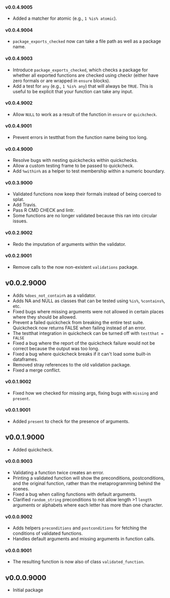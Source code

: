 #### v0.0.4.9005

* Added a matcher for atomic (e.g., `1 %is% atomic`).

#### v0.0.4.9004

* `package_exports_checked` now can take a file path as well as a package name.

#### v0.0.4.9003

* Introduce `package_exports_checked`, which checks a package for whether all exported functions are checked using checkr (either have zero formals or are wrapped in `ensure` blocks).
* Add a test for `any` (e.g., `1 %is% any`) that will always be `TRUE`. This is useful to be explicit that your function can take any input.

#### v0.0.4.9002

* Allow `NULL` to work as a result of the function in `ensure` or `quickcheck`.

#### v0.0.4.9001

* Prevent errors in testthat from the function name being too long.

#### v0.0.4.9000

* Resolve bugs with nesting quickchecks within quickchecks.
* Allow a custom testing frame to be passed to quickcheck.
* Add `%within%` as a helper to test membership within a numeric boundary.

#### v0.0.3.9000

* Validated functions now keep their formals instead of being coerced to splat.
* Add Travis.
* Pass R CMD CHECK and lintr.
* Some functions are no longer validated because this ran into circular issues.

#### v0.0.2.9002

* Redo the imputation of arguments within the validator.

#### v0.0.2.9001

* Remove calls to the now non-existent `validations` package.

## v0.0.2.9000

* Adds `%does_not_contain%` as a validator.
* Adds NA and NULL as classes that can be tested using `%is%`, `%contains%`, etc.
* Fixed bugs where missing arguments were not allowed in certain places where they should be allowed.
* Prevent a failed quickcheck from breaking the entire test suite. Quickcheck now returns FALSE when failing instead of an error.
* The testthat integration in quickcheck can be turned off with `testthat = FALSE`
* Fixed a bug where the report of the quickcheck failure would not be correct because the output was too long.
* Fixed a bug where quickcheck breaks if it can't load some built-in dataframes.
* Removed stray references to the old validation package.
* Fixed a merge conflict.


#### v0.0.1.9002

* Fixed how we checked for missing args, fixing bugs with `missing` and `present`.

#### v0.0.1.9001

* Added `present` to check for the presence of arguments.

## v0.0.1.9000

* Added quickcheck.


#### v0.0.0.9003

* Validating a function twice creates an error.
* Printing a validated function will show the preconditions, postconditions, and the original function, rather than the metaprogramming behind the scenes.
* Fixed a bug when calling functions with default arguments.
* Clarified `random_string` preconditions to not allow length >1 `length` arguments or alphabets where each letter has more than one character.

#### v0.0.0.9002

* Adds helpers `preconditions` and `postconditions` for fetching the conditions of validated functions.
* Handles default arguments and missing arguments in function calls.

#### v0.0.0.9001

* The resulting function is now also of class `validated_function`.

## v0.0.0.9000

* Initial package
